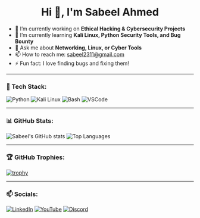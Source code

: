 <h1 align="center">Hi 👋, I'm Sabeel Ahmed</h1>

- 🔭 I’m currently working on **Ethical Hacking & Cybersecurity Projects**
- 🌱 I’m currently learning **Kali Linux, Python Security Tools, and Bug Bounty**
- 💬 Ask me about **Networking, Linux, or Cyber Tools**
- 📫 How to reach me: sabeel2311@gmail.com
- ⚡ Fun fact: I love finding bugs and fixing them!

---

### 🧰 Tech Stack:
![Python](https://img.shields.io/badge/Python-3776AB?style=for-the-badge&logo=python&logoColor=white)
![Kali Linux](https://img.shields.io/badge/Kali_Linux-557C94?style=for-the-badge&logo=kalilinux&logoColor=white)
![Bash](https://img.shields.io/badge/Bash-121011?style=for-the-badge&logo=gnu-bash&logoColor=white)
![VSCode](https://img.shields.io/badge/VS_Code-007ACC?style=for-the-badge&logo=visual-studio-code&logoColor=white)

---

### 📊 GitHub Stats:
![Sabeel's GitHub stats](https://github-readme-stats.vercel.app/api?username=sabeelahmed&show_icons=true&theme=github_dark)
![Top Languages](https://github-readme-stats.vercel.app/api/top-langs/?username=sabeelahmed&layout=compact&theme=github_dark)

---

### 🏆 GitHub Trophies:
[![trophy](https://github-profile-trophy.vercel.app/?username=sabeelahmed&theme=darkhub)](https://github.com/ryo-ma/github-profile-trophy)

---

### 📫 Socials:
[![LinkedIn](https://img.shields.io/badge/LinkedIn-blue?style=for-the-badge&logo=linkedin&logoColor=white)](https://linkedin.com/in/YOUR-ID)
[![YouTube](https://img.shields.io/badge/YouTube-red?style=for-the-badge&logo=youtube&logoColor=white)](https://youtube.com/@YOURCHANNEL)
[![Discord](https://img.shields.io/badge/Discord-5865F2?style=for-the-badge&logo=discord&logoColor=white)](https://discord.com/users/YOUR-ID)
